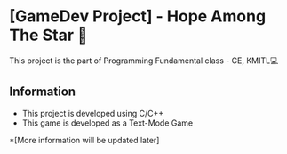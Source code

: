 # [GameDev Project] - Hope Among The Star :space_invader:
This project is the part of Programming Fundamental class - CE, KMITL:computer:
## Information 
- This project is developed using C/C++ 
- This game is developed as a Text-Mode Game

*[More information will be updated later]
